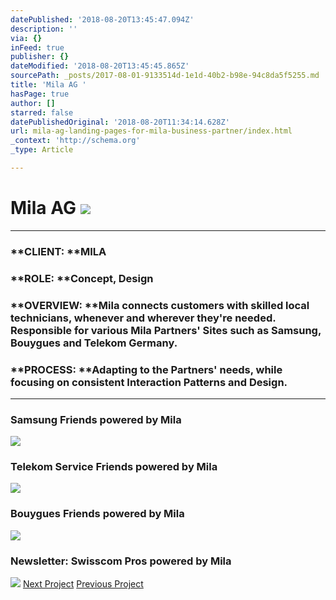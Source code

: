 ```yaml
---
datePublished: '2018-08-20T13:45:47.094Z'
description: ''
via: {}
inFeed: true
publisher: {}
dateModified: '2018-08-20T13:45:45.865Z'
sourcePath: _posts/2017-08-01-9133514d-1e1d-40b2-b98e-94c8da5f5255.md
title: 'Mila AG '
hasPage: true
author: []
starred: false
datePublishedOriginal: '2018-08-20T11:34:14.628Z'
url: mila-ag-landing-pages-for-mila-business-partner/index.html
_context: 'http://schema.org'
_type: Article

---
```

# Mila AG ![](https://the-grid-user-content.s3-us-west-2.amazonaws.com/3300627a-baf8-4a27-977c-684a264be993.png)

---

### **CLIENT: **MILA

### **ROLE: **Concept, Design

### **OVERVIEW: **Mila connects customers with skilled local technicians, whenever and wherever they're needed. Responsible for various Mila Partners' Sites such as Samsung, Bouygues and Telekom Germany.

### **PROCESS: **Adapting to the Partners' needs, while focusing on consistent Interaction Patterns and Design.

---

### **Samsung** Friends powered by Mila
![](https://s3-us-west-2.amazonaws.com/the-grid-img/p/46724ba893399b8cc5e2bb889dbd631bf9445227.png)

### **Telekom** Service Friends powered by Mila
![](https://s3-us-west-2.amazonaws.com/the-grid-img/p/0da667db3dbb61144b53452c672a7612f9c72375.png)

### **Bouygues** Friends powered by Mila
![](https://s3-us-west-2.amazonaws.com/the-grid-img/p/56d88da0ff38e071e8380057a97010df0d35186a.png)

### **Newsletter**: Swisscom Pros powered by Mila
![](https://s3-us-west-2.amazonaws.com/the-grid-img/p/0866e87fe2df7530e54e9af4a6458ef10a9c5bfc.png)
[Next Project][0]
[Previous Project][1]

[0]: http://besiana.io/nzz
[1]: http://besiana.io/instep